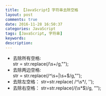 ```yaml
---
title: 【JavaScript】字符串去除空格
layout: post
comments: true
date: 2016-11-28 16:50:37
categories: JavaScript
tags: [JavaScript, 字符串]
keywords:
description:
---
```


- 去除所有空格:   
str   =   str.replace(/\s+/g,"");       
- 去除两边空格:   
str   =   str.replace(/^\s+|\s+$/g,"");
- 去除左空格：
str=str.replace( /^\s*/, '');
- 去除右空格：
str=str.replace(/(\s*$)/g, "");

<!-- more -->